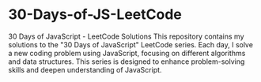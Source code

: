 # 30-Days-of-JS-LeetCode
30 Days of JavaScript - LeetCode Solutions This repository contains my solutions to the "30 Days of JavaScript" LeetCode series. Each day, I solve a new coding problem using JavaScript, focusing on different algorithms and data structures. This series is designed to enhance problem-solving skills and deepen understanding of JavaScript.
